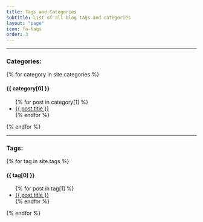 ```yaml
---
title: Tags and Categories
subtitle: List of all blog tags and categories
layout: "page"
icon: fa-tags
order: 3
---
```

<hr>
<h3>Categories:</h3>
{% for category in site.categories %}
  <p>
  <h4>{{ category[0] }}</h4>
  <ul >
    {% for post in category[1] %}
      <li><a href="{{ post.url }}">{{ post.title }}</a></li>
    {% endfor %}
  </ul>
{% endfor %}
</p>
<hr>
<h3>Tags:</h3>
{% for tag in site.tags %}
  <p>
  <h4>{{ tag[0] }}</h4>
  <ul>
    {% for post in tag[1] %}
      <li><a href="{{ post.url }}">{{ post.title }}</a></li>
    {% endfor %}
  </ul>
{% endfor %}
</p>


